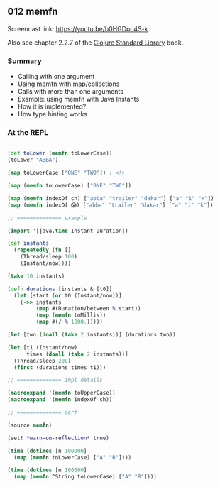 ## 012 memfn

Screencast link: https://youtu.be/b0HGDpc4S-k

Also see chapter 2.2.7 of the [Clojure Standard Library](https://www.manning.com/books/clojure-standard-library) book.

### Summary

* Calling with one argument
* Using memfn with map/collections
* Calls with more than one arguments
* Example: using memfn with Java Instants
* How it is implemented?
* How type hinting works

### At the REPL

```clojure

(def toLower (memfn toLowerCase))
(toLower "ABBA")

(map toLowerCase ["ONE" "TWO"]) ; <!>

(map (memfn toLowerCase) ["ONE" "TWO"])

(map (memfn indexOf ch) ["abba" "trailer" "dakar"] ["a" "i" "k"])
(map (memfn indexOf 😱) ["abba" "trailer" "dakar"] ["a" "i" "k"])

;; ============== example

(import '[java.time Instant Duration])

(def instants
  (repeatedly (fn []
    (Thread/sleep 100)
    (Instant/now))))

(take 10 instants)

(defn durations [instants & [t0]]
  (let [start (or t0 (Instant/now))]
    (->> instants
         (map #(Duration/between % start))
         (map (memfn toMillis))
         (map #(/ % 1000.)))))

(let [two (doall (take 2 instants))] (durations two))

(let [t1 (Instant/now)
      times (doall (take 2 instants))]
  (Thread/sleep 200)
  (first (durations times t1)))

;; ============== impl details

(macroexpand '(memfn toUpperCase))
(macroexpand '(memfn indexOf ch))

;; ============== perf

(source memfn)

(set! *warn-on-reflection* true)

(time (dotimes [n 100000]
  (map (memfn toLowerCase) ["A" "B"])))

(time (dotimes [n 100000]
  (map (memfn ^String toLowerCase) ["A" "B"])))
```
